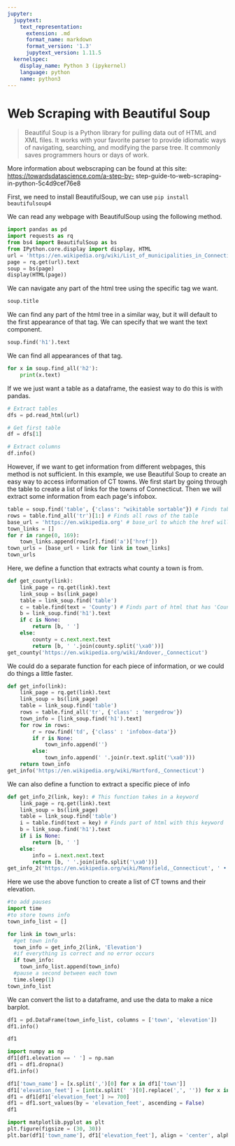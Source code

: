 ```yaml
---
jupyter:
  jupytext:
    text_representation:
      extension: .md
      format_name: markdown
      format_version: '1.3'
      jupytext_version: 1.11.5
  kernelspec:
    display_name: Python 3 (ipykernel)
    language: python
    name: python3
---
```


# Web Scraping with Beautiful Soup

> Beautiful Soup is a Python library for pulling data out of HTML and XML files. 
> It works with your favorite parser to provide idiomatic ways of navigating, 
> searching, and modifying the parse tree. 
> It commonly saves programmers hours or days of work.

More information about webscraping can be found at this site:
https://towardsdatascience.com/a-step-by-
step-guide-to-web-scraping-in-python-5c4d9cef76e8

First, we need to install BeautifulSoup, we can use 
`pip install beautifulsoup4`

We can read any webpage with BeautifulSoup using the following method.


```python
import pandas as pd
import requests as rq
from bs4 import BeautifulSoup as bs
from IPython.core.display import display, HTML
url = 'https://en.wikipedia.org/wiki/List_of_municipalities_in_Connecticut'
page = rq.get(url).text
soup = bs(page)
display(HTML(page))
```

We can navigate any part of the html tree using the specific tag we want.


```python
soup.title
```

We can find any part of the html tree in a similar way, but it will default to 
the first appearance of that tag. 
We can specify that we want the text component.


```python
soup.find('h1').text
```

We can find all appearances of that tag.


```python
for x in soup.find_all('h2'):
    print(x.text)
```

If we we just want a table as a dataframe, 
the easiest way to do this is with pandas.


```python
# Extract tables
dfs = pd.read_html(url)

# Get first table                                                                                                           
df = dfs[1]

# Extract columns                                                                                                           
df.info()
```

However, if we want to get information from different webpages, this method is 
not sufficient. In this example, we use Beautiful Soup to create an easy way to 
access information of CT towns. We first start by going through the table to 
create a list of links for the towns of Connecticut. Then we will extract some 
information from each page's infobox.


```python
table = soup.find('table', {'class': "wikitable sortable"}) # Finds table
rows = table.find_all('tr')[1:] # Finds all rows of the table
base_url = 'https://en.wikipedia.org' # base_url to which the href will be added
town_links = []
for r in range(0, 169):
    town_links.append(rows[r].find('a')['href']) 
town_urls = [base_url + link for link in town_links]
town_urls
```

Here, we define a function that extracts what county a town is from.


```python
def get_county(link):
    link_page = rq.get(link).text
    link_soup = bs(link_page)
    table = link_soup.find('table')
    c = table.find(text = 'County') # Finds part of html that has 'County'
    b = link_soup.find('h1').text
    if c is None:
        return [b, ' ']
    else:
        county = c.next.next.text
        return [b, ' '.join(county.split('\xa0'))] 
get_county('https://en.wikipedia.org/wiki/Andover,_Connecticut')
```

We could do a separate function for each piece of information, or we could do 
things a little faster.


```python
def get_info(link):
    link_page = rq.get(link).text
    link_soup = bs(link_page)
    table = link_soup.find('table')
    rows = table.find_all('tr', {'class' : 'mergedrow'}) 
    town_info = [link_soup.find('h1').text]
    for row in rows:
        r = row.find('td', {'class' : 'infobox-data'})
        if r is None:
            town_info.append('')
        else:
            town_info.append(' '.join(r.text.split('\xa0')))
    return town_info
get_info('https://en.wikipedia.org/wiki/Hartford,_Connecticut')
```

We can also define a function to extract a specific piece of info


```python
def get_info_2(link, key): # This function takes in a keyword
    link_page = rq.get(link).text
    link_soup = bs(link_page)
    table = link_soup.find('table')
    i = table.find(text = key) # Finds part of html with this keyword
    b = link_soup.find('h1').text
    if i is None:
        return [b, ' ']
    else:
        info = i.next.next.text
        return [b, ' '.join(info.split('\xa0'))]
get_info_2('https://en.wikipedia.org/wiki/Mansfield,_Connecticut', ' • Density')
```

Here we use the above function to create a list of CT towns and their elevation. 


```python
#to add pauses
import time
#to store towns info
town_info_list = []

for link in town_urls:
  #get town info
  town_info = get_info_2(link, 'Elevation')
  #if everything is correct and no error occurs
  if town_info:
    town_info_list.append(town_info)
  #pause a second between each town
  time.sleep(1)
town_info_list
```

We can convert the list to a dataframe, and use the data to make a nice barplot.


```python
df1 = pd.DataFrame(town_info_list, columns = ['town', 'elevation'])
df1.info()
```


```python
df1
```


```python
import numpy as np
df1[df1.elevation == ' '] = np.nan
df1 = df1.dropna()
df1.info()
```


```python
df1['town_name'] = [x.split(',')[0] for x in df1['town']]
df1['elevation_feet'] = [int(x.split(' ')[0].replace(',', '')) for x in df1['elevation']]
df1 = df1[df1['elevation_feet'] >= 700]
df1 = df1.sort_values(by = 'elevation_feet', ascending = False)
df1
```


```python
import matplotlib.pyplot as plt
plt.figure(figsize = (30, 30))
plt.bar(df1['town_name'], df1['elevation_feet'], align = 'center', alpha = 0.5)
```

